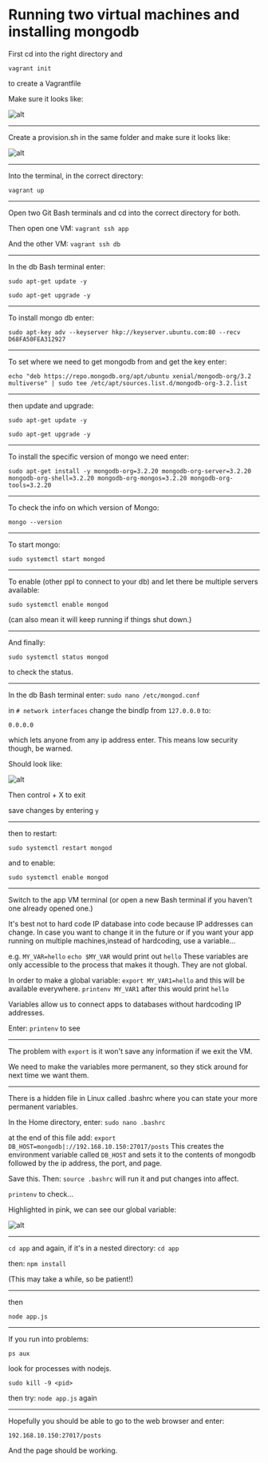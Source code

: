 # Running two virtual machines and installing mongodb

First cd into the right directory and

`vagrant init`

to create a Vagrantfile

Make sure it looks like:

![alt](multimachinevagrant.png)

----

Create a provision.sh in the same folder and make sure it looks like:

![alt](multimachine_pro.png)

----

Into the terminal, in the correct directory:

`vagrant up`

----

Open two Git Bash terminals and cd into the correct directory for both.

Then open one VM:
`vagrant ssh app`

And the other VM:
`vagrant ssh db`

----

In the db Bash terminal enter:

`sudo apt-get update -y`

`sudo apt-get upgrade -y`

----

To install mongo db enter:

`sudo apt-key adv --keyserver hkp://keyserver.ubuntu.com:80 --recv D68FA50FEA312927`

----

To set where we need to get mongodb from and get the key enter:

`echo "deb https://repo.mongodb.org/apt/ubuntu xenial/mongodb-org/3.2 multiverse" | sudo tee /etc/apt/sources.list.d/mongodb-org-3.2.list`

----

then update and upgrade:

`sudo apt-get update -y`

`sudo apt-get upgrade -y`

----

To install the specific version of mongo we need enter:

`sudo apt-get install -y mongodb-org=3.2.20 mongodb-org-server=3.2.20 mongodb-org-shell=3.2.20 mongodb-org-mongos=3.2.20 mongodb-org-tools=3.2.20`

----

To check the info on which version of Mongo:

`mongo --version`

----

To start mongo:

`sudo systemctl start mongod`

----

To enable (other ppl to connect to your db) and let there be multiple servers available:

`sudo systemctl enable mongod`

(can also mean it will keep running if things shut down.)

----

And finally:

`sudo systemctl status mongod`

to check the status.

----

In the db Bash terminal enter:
`sudo nano /etc/mongod.conf`

in `# network interfaces` change the bindIp from `127.0.0.0` to:

`0.0.0.0`

which lets anyone from any ip address enter.  This means low security though, be warned.

Should look like:

![alt](network.png)

Then control + X to exit

save changes by entering `y`

----

then to restart:

`sudo systemctl restart mongod`

and to enable:

`sudo systemctl enable mongod`

----

Switch to the app VM terminal (or open a new Bash terminal if you haven't one already opened one.)

It's best not to hard code IP database into code because IP addresses can change.  In case you want to change it in the future or if you want your app running on multiple machines,instead of hardcoding, use a variable...

e.g.
`MY_VAR=hello`
`echo $MY_VAR` would print out `hello`
These variables are only accessible to the process that makes it though.  They are not global.

In order to make a global variable:
`export MY_VAR1=hello`
and this will be available everywhere.
`printenv MY_VAR1` after this would print `hello`

Variables allow us to connect apps to databases without hardcoding IP addresses.

Enter:
`printenv`
to see 

----

The problem with `export` is it won't save any information if we exit the VM.

We need to make the variables more permanent, so they stick around for next time we want them.

----

There is a hidden file in Linux called .bashrc where you can state your more permanent variables.

In the Home directory, enter:
`sudo nano .bashrc`

at the end of this file add:
`export DB_HOST=mongodb|://192.168.10.150:27017/posts`
This creates the environment variable called `DB_HOST` and sets it to the contents of mongodb followed by the ip address, the port, and page.

Save this. Then:
`source .bashrc`
will run it and put changes into affect.

`printenv`
to check...

Highlighted in pink, we can see our global variable:

![alt](variable.png)

----

`cd app`
and again, if it's in a nested directory:
`cd app`

then:
`npm install`

(This may take a while, so be patient!)

----

then

`node app.js`

----

If you run into problems:

`ps aux`

look for processes with nodejs.

`sudo kill -9 <pid>`

then try:
`node app.js`
again

----

Hopefully you should be able to go to the web browser and enter:

`192.168.10.150:27017/posts`

And the page should be working.